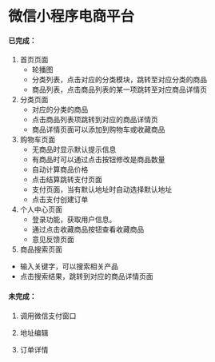 # 微信小程序电商平台

#### 已完成：

1. 首页页面
   - 轮播图
   - 分类列表，点击对应的分类模块，跳转至对应分类的商品
   - 商品列表，点击商品列表的某一项跳转至对应商品详情页
2. 分类页面
   -  对应的分类的商品
   - 点击商品列表项跳转到对应的商品详情页
   - 商品详情页面可以添加到购物车或收藏商品
3. 购物车页面
   -  无商品时显示默认提示信息
   - 有商品时可以通过点击按钮修改是商品数量
   - 自动计算商品价格
   - 点击结算跳转支付页面
   - 支付页面，当有默认地址时自动选择默认地址
   - 点击支付创建订单
4. 个人中心页面
   - 登录功能，获取用户信息。 
   - 通过点击收藏商品按钮查看收藏商品
   - 意见反馈页面
5. 商品搜索页面
  - 输入关键字，可以搜索相关产品
  - 点击搜索结果，跳转到对应的商品详情页面


#### 未完成：

1. 调用微信支付窗口

2. 地址编辑

3. 订单详情



